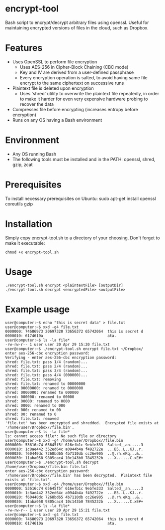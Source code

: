 encrypt-tool
============

Bash script to encrypt/decrypt arbitrary files using openssl.  Useful for maintaining encrypted versions of files in the cloud, such as Dropbox.

# Features
* Uses OpenSSL to perform file encryption
    * Uses AES-256 in Cipher-Block Chaining (CBC mode)
    * Key and IV are derived from a user-defined passphrase
    * Every encryption operation is salted, to avoid having same file encrypt to the same ciphertext on successive runs
* Plaintext file is deleted upon encryption
    * Uses 'shred' utility to overwrite the plaintext file repeatedly, in order to make it harder for even very expensive hardware probing to recover the data
* Compresses file before encrypting (increases entropy before encryption)
* Runs on any OS having a Bash environment

# Environment
* Any OS running Bash
* The following tools must be installed and in the PATH:  openssl, shred, gzip, zcat

# Prerequisites
To install necessary prerequisites on Ubuntu:
    sudo apt-get install openssl coreutils gzip

# Installation
Simply copy encrypt-tool.sh to a directory of your choosing.  Don't forget to make it executable:

    chmod +x encrypt-tool.sh

# Usage
```
./encrypt-tool.sh encrypt <plaintextFile> [outputDir]
./encrypt-tool.sh decrypt <encryptedFile> <outputFile>
```

# Example usage
```
user@computer:~$ echo "this is secret data" > file.txt
user@computer:~$ xxd -g4 file.txt 
0000000: 74686973 20697320 73656372 65742064  this is secret d
0000010: 6174610a                             ata.
user@computer:~$ ls -la file*
-rw-rw-r-- 1 user user 20 Apr 29 15:20 file.txt
user@computer:~$ ./encrypt-tool.sh encrypt file.txt ~/Dropbox/
enter aes-256-cbc encryption password:
Verifying - enter aes-256-cbc encryption password:
shred: file.txt: pass 1/4 (random)...
shred: file.txt: pass 2/4 (random)...
shred: file.txt: pass 3/4 (random)...
shred: file.txt: pass 4/4 (000000)...
shred: file.txt: removing
shred: file.txt: renamed to 00000000
shred: 00000000: renamed to 0000000
shred: 0000000: renamed to 000000
shred: 000000: renamed to 00000
shred: 00000: renamed to 0000
shred: 0000: renamed to 000
shred: 000: renamed to 00
shred: 00: renamed to 0
shred: file.txt: removed
'file.txt' has been encrypted and shredded.  Encrypted file exists at '/home/user/Dropbox//file.bin'.
user@computer:~$ ls -la file*
ls: cannot access file*: No such file or directory
user@computer:~$ xxd -g4 /home/user/Dropbox//file.bin
0000000: 53616c74 65645f5f 616efb1c 9ebfe333  Salted__an.....3
0000010: 1c8ae442 352ed64c a0944b4a f492722e  ...B5..L..KJ..r.
0000020: f60440dc 7268bd65 4b7110db cc26e905  ..@.rh.eKq...&..
0000030: 11aba058 9805cac4 10c143b0 7845232b  ...X......C.xE#+
user@computer:~$ ./encrypt-tool.sh decrypt /home/user/Dropbox//file.bin file.txt
enter aes-256-cbc decryption password:
'/home/user/Dropbox//file.bin' has been decrypted.  Plaintext file exists at 'file.txt'.
user@computer:~$ xxd -g4 /home/user/Dropbox//file.bin
0000000: 53616c74 65645f5f 616efb1c 9ebfe333  Salted__an.....3
0000010: 1c8ae442 352ed64c a0944b4a f492722e  ...B5..L..KJ..r.
0000020: f60440dc 7268bd65 4b7110db cc26e905  ..@.rh.eKq...&..
0000030: 11aba058 9805cac4 10c143b0 7845232b  ...X......C.xE#+
user@computer:~$ ls -la file*
-rw-rw-r-- 1 user user 20 Apr 29 15:21 file.txt
user@computer:~$ xxd -g4 file.txt 
0000000: 74686973 20697320 73656372 65742064  this is secret d
0000010: 6174610a                             ata.
```
